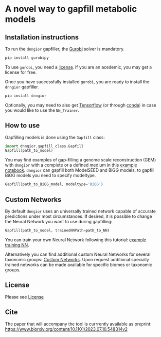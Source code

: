 # A novel way to gapfill metabolic models

## Installation instructions

To run the `dnngior` gapfiller, the [Gurobi](https://www.gurobi.com/) solver is mandatory.

```bash
pip install gurobipy
```

To use `gurobi`, you need a [license](https://www.gurobi.com/downloads/). If you are an acedemic, you may get a license for free.

Once you have successfully installed `gurobi`, you are ready to install the `dnngior` gapfiller.

```bash
pip install dnngior
```

Optionally, you may need to also get [Tensorflow](https://www.tensorflow.org/install) (or through [conda](https://anaconda.org/conda-forge/tensorflow)) 
in case you would like to use the `NN_Trainer`.

## How to use

Gapfilling models is done using the `Gapfill` class:
```python
import dnngior.gapfill_class.Gapfill  
Gapfill(path_to_model)
```

You may find examples of gap-filling a genome scale reconstruction (GEM) with `dnngior` with a complete or a defined medium in this [example notebook](tutorials/example.ipynb). `dnngior` can gapfill both ModelSEED and BiGG models, to gapfill BiGG models you need to specify modeltype. 

```python
Gapfill(path_to_BiGG_model, modeltype='BiGG')
```

## Custom Networks

By default `dnngior` uses an universally trained network capable of accurate predictions under most circumstances. If desired, it is possible to change the Neural Network you want to use during gapfilling:

```python
Gapfill(path_to_model, trainedNNPath=path_to_NN)
```

You can train your own Neural Network following this tutorial: [example training NN](tutorials/NN_training_example.ipynb).

Alternatively you can find additional custom Neural Networks for several taxonomic groups: [Custom Networks](docs/NN/custom_networks/). Upon request additional specially trained networks can be made available for specific biomes or taxonomic groups.


## License

Please see [License](LICENSE)


## Cite

The paper that will accompany the tool is currrently available as preprint:\
https://www.biorxiv.org/content/10.1101/2023.07.10.548314v2


